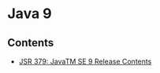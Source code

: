# Java 9

## Contents
* [JSR 379: JavaTM SE 9 Release Contents](https://jcp.org/en/jsr/detail?id=379)
